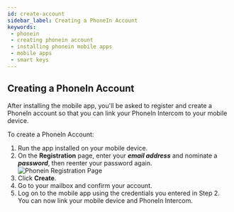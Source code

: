 ```yaml
---
id: create-account
sidebar_label: Creating a PhoneIn Account
keywords:
 - phonein
 - creating phonein account
 - installing phonein mobile apps
 - mobile apps
 - smart keys
---
```


## Creating a PhoneIn Account

After installing the mobile app, you'll be asked to register and create a PhoneIn account so that you can link your PhoneIn Intercom to your mobile device.

To create a PhoneIn Account:

1. Run the app installed on your mobile device.
1. On the **Registration** page, enter your ***email address*** and nominate a ***password***, then reenter your password again.  
![Phonein Registration Page](/img/registration.jpg)  
1. Click **Create**.
1. Go to your mailbox and confirm your account. 
1. Log on to the mobile app using the credentials you entered in Step 2. You can now link your mobile device and PhoneIn Intercom.
